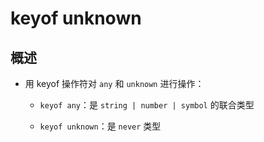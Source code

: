 # keyof unknown

## 概述

- 用 keyof 操作符对 `any` 和 `unknown` 进行操作：

  - `keyof any`：是 `string | number | symbol` 的联合类型

  - `keyof unknown`：是 `never` 类型
